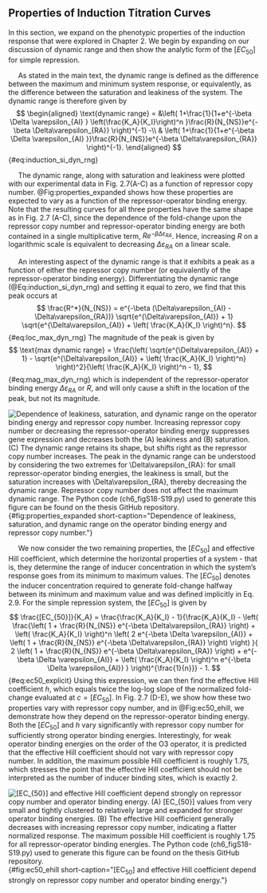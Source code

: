 ## Properties of Induction Titration Curves

In this section, we expand on the phenotypic properties of the induction
response that were explored in Chapter 2. We begin by expanding on our
discussion of dynamic range and then show the analytic form of the
$[EC_{50}]$ for simple repression.

&nbsp;&nbsp;&nbsp;&nbsp;&nbsp;As stated in the main text, the dynamic range
is defined as the difference between the maximum and minimum system response,
or equivalently, as the difference between the saturation and leakiness of
the system. The dynamic range is therefore given by
$$
\begin{aligned}
\text{dynamic range} = &\left(
1+\frac{1}{1+e^{-\beta \Delta \varepsilon_{AI} } \left(\frac{K_A}{K_I}\right)^n
}\frac{R}{N_{NS}}e^{-\beta \Delta\varepsilon_{RA}} \right)^{-1} -\\
& \left(
1+\frac{1}{1+e^{-\beta \Delta \varepsilon_{AI} }}\frac{R}{N_{NS}}e^{-\beta
\Delta\varepsilon_{RA}} \right)^{-1}.
\end{aligned}
$${#eq:induction_si_dyn_rng}

&nbsp;&nbsp;&nbsp;&nbsp;&nbsp;The dynamic range, along with saturation and
leakiness were plotted with our experimental data in Fig. 2.7(A-C) as a function
of repressor copy number. @Fig:properties_expanded shows how these properties
are expected to vary as a function of the repressor-operator binding energy.
Note that the resulting curves for all three properties have the same shape as
in Fig. 2.7 (A-C), since the dependence of the fold-change upon the repressor
copy number and repressor-operator binding energy are both contained in a single
multiplicative term, $R e^{-\beta \Delta\varepsilon_{RA}}$. Hence, increasing
$R$ on a logarithmic scale is equivalent to decreasing
$\Delta\varepsilon_{RA}$ on a linear scale.

&nbsp;&nbsp;&nbsp;&nbsp;&nbsp;An interesting aspect of the dynamic range is
that it exhibits a peak as a function of either the repressor copy number (or
equivalently of the repressor-operator binding energy). Differentiating the
dynamic range (@Eq:induction_si_dyn_rng) and setting it equal to zero, we find that this peak occurs at
$$
\frac{R^*}{N_{NS}} = e^{-\beta (\Delta\varepsilon_{AI} -
\Delta\varepsilon_{RA})} \sqrt{e^{\Delta\varepsilon_{AI}} + 1}
\sqrt{e^{\Delta\varepsilon_{AI}} + \left( \frac{K_A}{K_I} \right)^n}.
$${#eq:loc_max_dyn_rng}
The magnitude of the peak is given by 
$$
\text{max dynamic range} = \frac{\left( \sqrt{e^{\Delta\varepsilon_{AI}} + 1} -
\sqrt{e^{\Delta\varepsilon_{AI}} + \left( \frac{K_A}{K_I} \right)^n}
\right)^2}{\left( \frac{K_A}{K_I} \right)^n - 1},
$${#eq:mag_max_dyn_rng}
which is independent of the repressor-operator binding energy
$\Delta\varepsilon_{RA}$ or $R$, and will only cause a shift in the
location of the peak, but not its magnitude.

![**Dependence of leakiness, saturation, and dynamic range on the operator
binding energy and repressor copy number.** Increasing repressor copy number or
decreasing the repressor-operator binding energy suppresses gene expression and
decreases both the (A) leakiness and (B) saturation. (C) The dynamic range
retains its shape, but shifts right as the repressor copy number increases. The
peak in the dynamic range can be understood by considering the two extremes for
$\Delta\varepsilon_{RA}$: for small repressor-operator binding energies, the
leakiness is small, but the saturation increases with $\Delta\varepsilon_{RA}$,
thereby decreasing the dynamic range. Repressor copy number does not affect the
maximum dynamic range. The [Python code (`ch6_figS18-S19.py`)](https://github.com/gchure/phd/blob/master/src/chapter_06/code/ch6_figS18-S19.py) used to generate this figure can be found on the thesis [GitHub
repository](https://github.com/gchure/phd).](ch6_figS18){#fig:properties_expanded short-caption="Dependence of
leakiness, saturation, and dynamic range on the operator binding energy and
repressor copy number."}

&nbsp;&nbsp;&nbsp;&nbsp;&nbsp;We now consider the two remaining properties, the
$[EC_{50}]$ and effective Hill coefficient, which determine the horizontal
properties of a system - that is, they determine the range of inducer
concentration in which the system’s response goes from its minimum to maximum
values. The $[EC_{50}]$ denotes the inducer concentration required to generate
fold-change halfway between its minimum and maximum value and was
defined implicitly in Eq. 2.9. For the simple repression system, the
$[EC_{50}]$ is given by
$$
\frac{[EC_{50}]}{K_A} = \frac{\frac{K_A}{K_I} - 1}{\frac{K_A}{K_I} - \left(
\frac{\left( 1 + \frac{R}{N_{NS}} e^{-\beta \Delta\varepsilon_{RA}} \right) +
\left( \frac{K_A}{K_I} \right)^n \left( 2 e^{-\beta \Delta \varepsilon_{AI}} +
\left( 1 + \frac{R}{N_{NS}} e^{-\beta \Delta\varepsilon_{RA}} \right) \right)
}{ 2 \left( 1 + \frac{R}{N_{NS}} e^{-\beta \Delta\varepsilon_{RA}} \right) +
e^{-\beta \Delta \varepsilon_{AI}} + \left( \frac{K_A}{K_I} \right)^n e^{-\beta
\Delta \varepsilon_{AI}} } \right)^{\frac{1}{n}}} - 1.
$${#eq:ec50_explicit}
Using this expression, we can then find the effective Hill coefficient $h$,
which equals twice the log-log slope of the normalized fold-change evaluated
at $c = [EC_{50}]$. In Fig. 2.7 (D-E), we show how these two properties vary
with repressor copy number, and in @Fig:ec50_ehill, we demonstrate
how they depend on the repressor-operator binding energy. Both the
$[EC_{50}]$ and $h$ vary significantly with repressor copy number for
sufficiently strong operator binding energies. Interestingly, for weak
operator binding energies on the order of the O3 operator, it is predicted
that the effective Hill coefficient should not vary with repressor copy
number. In addition, the maximum possible Hill coefficient is roughly 1.75,
which stresses the point that the effective Hill coefficient should not be
interpreted as the number of inducer binding sites, which is exactly 2.

![**[EC$_{50}$] and effective Hill coefficient depend strongly on repressor copy
number and operator binding energy.** (A) [EC$_{50}$] values from very small and
tightly clustered to relatively large and expanded for stronger operator binding
energies. (B) The effective Hill coefficient generally decreases with
increasing repressor copy number, indicating a flatter normalized response. The
maximum possible Hill coefficient is roughly 1.75 for all repressor-operator
binding energies. The [Python code (`ch6_figS18-S19.py`)](https://github.com/gchure/phd/blob/master/src/chapter_06/code/ch6_figS18-S19.py) used to generate this figure can be found on the thesis [GitHub
repository](https://github.com/gchure/phd).](ch6_figS19){#fig:ec50_ehill short-caption="[EC$_{50}$] and
effective Hill coefficient depend strongly on repressor copy number and operator
binding energy."}
